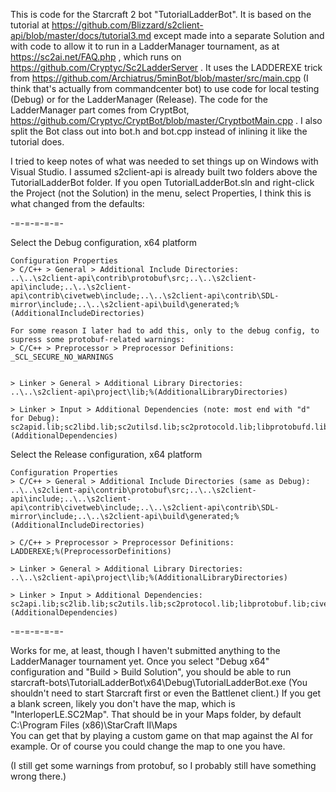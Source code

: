 This is code for the Starcraft 2 bot "TutorialLadderBot".
It is based on the tutorial at
https://github.com/Blizzard/s2client-api/blob/master/docs/tutorial3.md
except made into a separate Solution and with code to allow it to run
in a LadderManager tournament, as at https://sc2ai.net/FAQ.php ,
which runs on https://github.com/Cryptyc/Sc2LadderServer .
It uses the LADDEREXE trick from https://github.com/Archiatrus/5minBot/blob/master/src/main.cpp
(I think that's actually from commandcenter bot)
to use code for local testing (Debug) or for the LadderManager (Release).
The code for the LadderManager part comes from CryptBot,
https://github.com/Cryptyc/CryptBot/blob/master/CryptbotMain.cpp .
I also split the Bot class out into bot.h and bot.cpp
instead of inlining it like the tutorial does.


I tried to keep notes of what was needed to set things up
on Windows with Visual Studio.
I assumed s2client-api is already built
two folders above the TutorialLadderBot folder.
If you open TutorialLadderBot.sln and right-click the Project (not the Solution)
in the menu, select Properties, I think this is what changed from the defaults:

-=-=-=-=-=-

Select the Debug configuration, x64 platform

```
Configuration Properties
> C/C++ > General > Additional Include Directories:
..\..\s2client-api\contrib\protobuf\src;..\..\s2client-api\include;..\..\s2client-api\contrib\civetweb\include;..\..\s2client-api\contrib\SDL-mirror\include;..\..\s2client-api\build\generated;%(AdditionalIncludeDirectories)

For some reason I later had to add this, only to the debug config, to supress some protobuf-related warnings:
> C/C++ > Preprocessor > Preprocessor Definitions:
_SCL_SECURE_NO_WARNINGS


> Linker > General > Additional Library Directories:
..\..\s2client-api\project\lib;%(AdditionalLibraryDirectories)

> Linker > Input > Additional Dependencies (note: most end with "d" for Debug): sc2apid.lib;sc2libd.lib;sc2utilsd.lib;sc2protocold.lib;libprotobufd.lib;civetweb.lib;%(AdditionalDependencies)
```

Select the Release configuration, x64 platform

```
Configuration Properties
> C/C++ > General > Additional Include Directories (same as Debug):
..\..\s2client-api\contrib\protobuf\src;..\..\s2client-api\include;..\..\s2client-api\contrib\civetweb\include;..\..\s2client-api\contrib\SDL-mirror\include;..\..\s2client-api\build\generated;%(AdditionalIncludeDirectories)

> C/C++ > Preprocessor > Preprocessor Definitions:
LADDEREXE;%(PreprocessorDefinitions)

> Linker > General > Additional Library Directories:
..\..\s2client-api\project\lib;%(AdditionalLibraryDirectories)

> Linker > Input > Additional Dependencies:
sc2api.lib;sc2lib.lib;sc2utils.lib;sc2protocol.lib;libprotobuf.lib;civetweb.lib;%(AdditionalDependencies)
```

-=-=-=-=-=-

Works for me, at least, though I haven't submitted anything to the LadderManager tournament yet.
Once you select "Debug x64" configuration and "Build > Build Solution",
you should be able to run starcraft-bots\TutorialLadderBot\x64\Debug\TutorialLadderBot.exe
(You shouldn't need to start Starcraft first or even the Battlenet client.)
If you get a blank screen, likely you don't have the map,
which is "InterloperLE.SC2Map". That should be in your Maps folder,
by default C:\Program Files (x86)\StarCraft II\Maps\
You can get that by playing a custom game on that map against the AI for example.
Or of course you could change the map to one you have.

(I still get some warnings from protobuf, so I probably still have something wrong there.)
